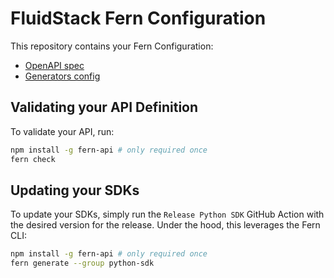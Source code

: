 # FluidStack Fern Configuration

This repository contains your Fern Configuration: 
  - [OpenAPI spec](./fern/openapi/fluidstack-openapi.json)
  - [Generators config](./fern/generators.yml)

## Validating your API Definition

To validate your API, run: 
```sh
npm install -g fern-api # only required once
fern check
```

## Updating your SDKs

To update your SDKs, simply run the `Release Python SDK` GitHub Action with the desired version 
for the release. Under the hood, this leverages the Fern CLI: 

```sh
npm install -g fern-api # only required once
fern generate --group python-sdk
```